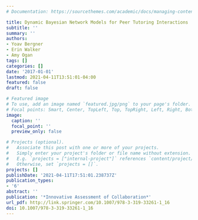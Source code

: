 ```yaml
---
# Documentation: https://sourcethemes.com/academic/docs/managing-content/

title: Dynamic Bayesian Network Models for Peer Tutoring Interactions
subtitle: ''
summary: ''
authors:
- Yoav Bergner
- Erin Walker
- Amy Ogan
tags: []
categories: []
date: '2017-01-01'
lastmod: 2021-04-11T13:51:01-04:00
featured: false
draft: false

# Featured image
# To use, add an image named `featured.jpg/png` to your page's folder.
# Focal points: Smart, Center, TopLeft, Top, TopRight, Left, Right, BottomLeft, Bottom, BottomRight.
image:
  caption: ''
  focal_point: ''
  preview_only: false

# Projects (optional).
#   Associate this post with one or more of your projects.
#   Simply enter your project's folder or file name without extension.
#   E.g. `projects = ["internal-project"]` references `content/project/deep-learning/index.md`.
#   Otherwise, set `projects = []`.
projects: []
publishDate: '2021-04-11T17:51:01.238737Z'
publication_types:
- '6'
abstract: ''
publication: '*Innovative Assessment of Collaboration*'
url_pdf: http://link.springer.com/10.1007/978-3-319-33261-1_16
doi: 10.1007/978-3-319-33261-1_16
---
```

